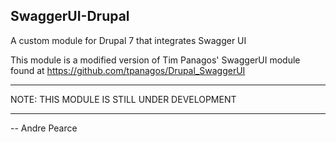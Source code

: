 SwaggerUI-Drupal
----------------
A custom module for Drupal 7 that integrates Swagger UI

This module is a modified version of Tim Panagos' SwaggerUI module found at https://github.com/tpanagos/Drupal_SwaggerUI

******************************************************
NOTE: THIS MODULE IS STILL UNDER DEVELOPMENT
******************************************************

-- Andre Pearce